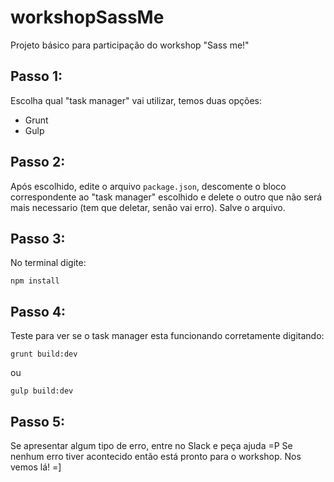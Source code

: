 # workshopSassMe
Projeto básico para participação do workshop "Sass me!"

## Passo 1:
Escolha qual "task manager" vai utilizar, temos duas opções:
 - Grunt
 - Gulp

## Passo 2:
Após escolhido, edite o arquivo `package.json`, descomente o bloco correspondente ao "task manager" escolhido e delete o outro que não será mais necessario (tem que deletar, senão vai erro).
Salve o arquivo.

## Passo 3:
No terminal digite:
```
npm install
```

## Passo 4:
Teste para ver se o task manager esta funcionando corretamente digitando:

```
grunt build:dev
```

ou

```
gulp build:dev
```


## Passo 5:
Se apresentar algum tipo de erro, entre no Slack e peça ajuda =P
Se nenhum erro tiver acontecido então está pronto para o workshop. Nos vemos lá! =]